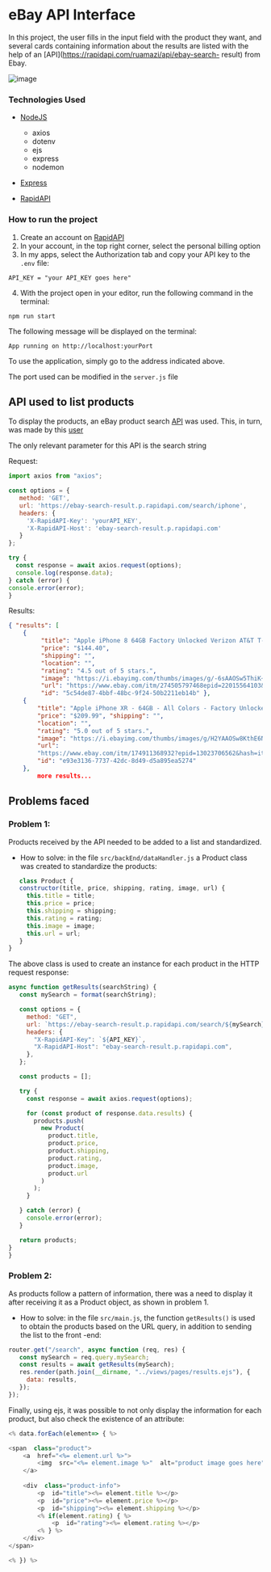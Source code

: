 # eBay API Interface

In this project, the user fills in the input field with the product they want, and several cards containing information about the results are listed with the help of an [API](https://rapidapi.com/ruamazi/api/ebay-search- result) from Ebay.

![image](https://github.com/S41K10/MyeBay/assets/89564462/0fbdabe7-dbbb-49c1-b819-b672beb1ea71)


### Technologies Used

* [NodeJS](https://nodejs.org/en)
  - axios
  - dotenv
  - ejs
  - express
  - nodemon

* [Express](https://expressjs.com/pt-br/)
* [RapidAPI](https://rapidapi.com/hub)

### How to run the project

1. Create an account on [RapidAPI](rapidapi.com/)
2. In your account, in the top right corner, select the personal billing option
3. In my apps, select the Authorization tab and copy your API key to the ```.env``` file:
```dosini
API_KEY = "your API_KEY goes here"
```
4. With the project open in your editor, run the following command in the terminal:
  ```
npm run start
```
   The following message will be displayed on the terminal:
   ```
App running on http://localhost:yourPort
```
To use the application, simply go to the address indicated above.

The port used can be modified in the ```server.js``` file


## API used to list products

To display the products, an eBay product search [API](https://rapidapi.com/ruamazi/api/ebay-search-result) was used. This, in turn, was made by this [user](https://rapidapi.com/user/ruamazi)

The only relevant parameter for this API is the search string

Request:
```javascript
import axios from "axios";

const options = {
   method: 'GET',
   url: 'https://ebay-search-result.p.rapidapi.com/search/iphone',
   headers: {
     'X-RapidAPI-Key': 'yourAPI_KEY',
     'X-RapidAPI-Host': 'ebay-search-result.p.rapidapi.com'
   }
};

try {
  const response = await axios.request(options);
  console.log(response.data);
} catch (error) {
console.error(error);
}
```
Results:
```json
{ "results": [ 
	{ 
		 "title": "Apple iPhone 8 64GB Factory Unlocked Verizon AT&T T-Mobile Sprint Good", 
		 "price": "$144.40",
		 "shipping": "", 
		 "location": "", 
		 "rating": "4.5 out of 5 stars.",
		 "image": "https://i.ebayimg.com/thumbs/images/g/-6sAAOSw5ThiK~Z2/s-l300.jpg",
	     "url": "https://www.ebay.com/itm/274505797468epid=22015564103&hash=item3fe9d20f5c:g:-6sAAOSw5ThiK~Z2&amdata=enc%3AAQAIAAAAsHEQyGVfIalTIraqoBOA%2FA%2B%2FyjqaenKqM3FV4f1KyyDhpOVKGyK5oJYrayTnLszoNiaJA7hgKR0mDznXSIOSB16gmqaCc%2BHOfUP9My5vEnpMV%2BHNZzuQXwyftsH5FofowIydq5ZTz4ZoS43FKOfZUC5MbmyKnNhQdXDOrGsnV3VjIJYVQcqyd20b1fVmR580AWiCjeBuCLZba1WuAFWO%2FLVcZjN1DyPLkkG2C1NY2JGy%7Ctkp%3ABlBMUILlweT-Yg", 
	     "id": "5c54de87-4bbf-48bc-9f24-50b2211eb14b" }, 
	{ 
		"title": "Apple iPhone XR - 64GB - All Colors - Factory Unlocked - Good Condition", 						
		"price": "$209.99", "shipping": "", 
		"location": "", 
		"rating": "5.0 out of 5 stars.", 
		"image": "https://i.ebayimg.com/thumbs/images/g/H2YAAOSw8KthE6N8/s-l300.jpg", 
		"url": 
		"https://www.ebay.com/itm/174911368932?epid=13023706562&hash=item28b987aee4:g:H2YAAOSw8KthE6N8&amdata=enc%3AAQAIAAAAwC%2BPxGL4vtuLVwgf11E1ujPsBxbTv0aK4jZDQl6sbroVBPTKos6yXeLh16uB%2BTHXwmdUuGgID42n11%2BIxqDCQ280t5ZkBI%2FlpaA0cyspHTVDdSQJxbtei8uYXbX3quZpbmKVT0QvRPcCNzf%2Fq1la6nnB5IJ%2BbjegItPk%2BMdQy%2BV0LJsh%2F5kNyqYxIEoWsG0cP8V95Zdnb8BNau30rBAdQBX6uHSmFzjcBHTyDHKyeITIpBxpMHl6d7X5zedRfMe1wg%3D%3D%7Ctkp%3ABlBMUILlweT-Yg", 
		"id": "e93e3136-7737-42dc-8d49-d5a895ea5274" 
	}, 
		more results...
```

## Problems faced

### Problem 1:
Products received by the API needed to be added to a list and standardized.
* How to solve: in the file ```src/backEnd/dataHandler.js``` a Product class was created to standardize the products:
```javascript
   class Product {
   constructor(title, price, shipping, rating, image, url) {
     this.title = title;
     this.price = price;
     this.shipping = shipping;
     this.rating = rating;
     this.image = image;
     this.url = url;
   }
}
```
The above class is used to create an instance for each product in the HTTP request response:
```javascript
async function getResults(searchString) {
   const mySearch = format(searchString);

   const options = {
     method: "GET",
     url: `https://ebay-search-result.p.rapidapi.com/search/${mySearch}`,
     headers: {
       "X-RapidAPI-Key": `${API_KEY}`,
       "X-RapidAPI-Host": "ebay-search-result.p.rapidapi.com",
     },
   };

   const products = [];

   try {
     const response = await axios.request(options);

     for (const product of response.data.results) {
       products.push(
         new Product(
           product.title,
           product.price,
           product.shipping,
           product.rating,
           product.image,
           product.url
         )
       );
     }

   } catch (error) {
     console.error(error);
   }

   return products;
}
}
```

### Problem 2:
As products follow a pattern of information, there was a need to display it after receiving it as a Product object, as shown in problem 1.
* How to solve: in the file ```src/main.js```, the function ```getResults()``` is used to obtain the products based on the URL query, in addition to sending the list to the front -end:
```javascript
router.get("/search", async function (req, res) {
   const mySearch = req.query.mySearch;
   const results = await getResults(mySearch);
   res.render(path.join(__dirname, "../views/pages/results.ejs"), {
     data: results,
   });
});
```
Finally, using ejs, it was possible to not only display the information for each product, but also check the existence of an attribute:
```javascript
<% data.forEach(element=> { %>

<span  class="product">
	<a  href="<%= element.url %>">
		<img  src="<%= element.image %>"  alt="product image goes here" />
	</a>
	
	<div  class="product-info">
		<p  id="title"><%= element.title %></p>
		<p  id="price"><%= element.price %></p>
		<p  id="shipping"><%= element.shipping %></p>
		<% if(element.rating) { %>
			<p  id="rating"><%= element.rating %></p>
		<% } %>
	</div>
</span>

<% }) %>
```
